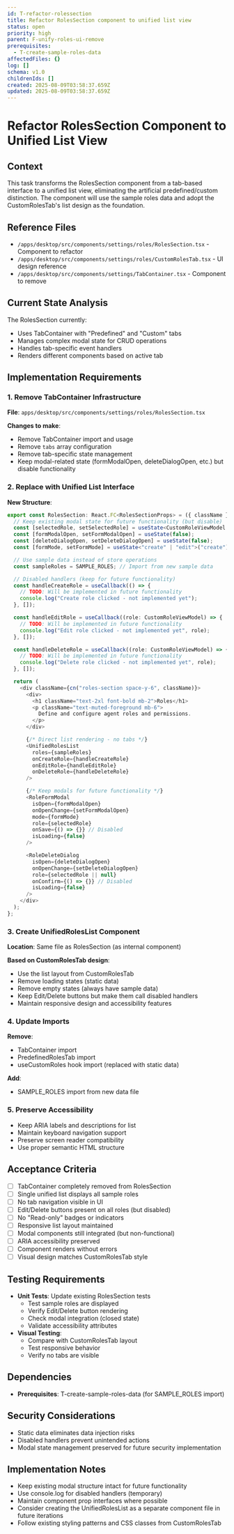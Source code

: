 ```yaml
---
id: T-refactor-rolessection
title: Refactor RolesSection component to unified list view
status: open
priority: high
parent: F-unify-roles-ui-remove
prerequisites:
  - T-create-sample-roles-data
affectedFiles: {}
log: []
schema: v1.0
childrenIds: []
created: 2025-08-09T03:58:37.659Z
updated: 2025-08-09T03:58:37.659Z
---
```


# Refactor RolesSection Component to Unified List View

## Context

This task transforms the RolesSection component from a tab-based interface to a unified list view, eliminating the artificial predefined/custom distinction. The component will use the sample roles data and adopt the CustomRolesTab's list design as the foundation.

## Reference Files

- `/apps/desktop/src/components/settings/roles/RolesSection.tsx` - Component to refactor
- `/apps/desktop/src/components/settings/roles/CustomRolesTab.tsx` - UI design reference
- `/apps/desktop/src/components/settings/TabContainer.tsx` - Component to remove

## Current State Analysis

The RolesSection currently:

- Uses TabContainer with "Predefined" and "Custom" tabs
- Manages complex modal state for CRUD operations
- Handles tab-specific event handlers
- Renders different components based on active tab

## Implementation Requirements

### 1. Remove TabContainer Infrastructure

**File**: `apps/desktop/src/components/settings/roles/RolesSection.tsx`

**Changes to make**:

- Remove TabContainer import and usage
- Remove `tabs` array configuration
- Remove tab-specific state management
- Keep modal-related state (formModalOpen, deleteDialogOpen, etc.) but disable functionality

### 2. Replace with Unified List Interface

**New Structure**:

```typescript
export const RolesSection: React.FC<RolesSectionProps> = ({ className }) => {
  // Keep existing modal state for future functionality (but disable)
  const [selectedRole, setSelectedRole] = useState<CustomRoleViewModel | undefined>(undefined);
  const [formModalOpen, setFormModalOpen] = useState(false);
  const [deleteDialogOpen, setDeleteDialogOpen] = useState(false);
  const [formMode, setFormMode] = useState<"create" | "edit">("create");

  // Use sample data instead of store operations
  const sampleRoles = SAMPLE_ROLES; // Import from new sample data

  // Disabled handlers (keep for future functionality)
  const handleCreateRole = useCallback(() => {
    // TODO: Will be implemented in future functionality
    console.log("Create role clicked - not implemented yet");
  }, []);

  const handleEditRole = useCallback((role: CustomRoleViewModel) => {
    // TODO: Will be implemented in future functionality
    console.log("Edit role clicked - not implemented yet", role);
  }, []);

  const handleDeleteRole = useCallback((role: CustomRoleViewModel) => {
    // TODO: Will be implemented in future functionality
    console.log("Delete role clicked - not implemented yet", role);
  }, []);

  return (
    <div className={cn("roles-section space-y-6", className)}>
      <div>
        <h1 className="text-2xl font-bold mb-2">Roles</h1>
        <p className="text-muted-foreground mb-6">
          Define and configure agent roles and permissions.
        </p>
      </div>

      {/* Direct list rendering - no tabs */}
      <UnifiedRolesList
        roles={sampleRoles}
        onCreateRole={handleCreateRole}
        onEditRole={handleEditRole}
        onDeleteRole={handleDeleteRole}
      />

      {/* Keep modals for future functionality */}
      <RoleFormModal
        isOpen={formModalOpen}
        onOpenChange={setFormModalOpen}
        mode={formMode}
        role={selectedRole}
        onSave={() => {}} // Disabled
        isLoading={false}
      />

      <RoleDeleteDialog
        isOpen={deleteDialogOpen}
        onOpenChange={setDeleteDialogOpen}
        role={selectedRole || null}
        onConfirm={() => {}} // Disabled
        isLoading={false}
      />
    </div>
  );
};
```

### 3. Create UnifiedRolesList Component

**Location**: Same file as RolesSection (as internal component)

**Based on CustomRolesTab design**:

- Use the list layout from CustomRolesTab
- Remove loading states (static data)
- Remove empty states (always have sample data)
- Keep Edit/Delete buttons but make them call disabled handlers
- Maintain responsive design and accessibility features

### 4. Update Imports

**Remove**:

- TabContainer import
- PredefinedRolesTab import
- useCustomRoles hook import (replaced with static data)

**Add**:

- SAMPLE_ROLES import from new data file

### 5. Preserve Accessibility

- Keep ARIA labels and descriptions for list
- Maintain keyboard navigation support
- Preserve screen reader compatibility
- Use proper semantic HTML structure

## Acceptance Criteria

- [ ] TabContainer completely removed from RolesSection
- [ ] Single unified list displays all sample roles
- [ ] No tab navigation visible in UI
- [ ] Edit/Delete buttons present on all roles (but disabled)
- [ ] No "Read-only" badges or indicators
- [ ] Responsive list layout maintained
- [ ] Modal components still integrated (but non-functional)
- [ ] ARIA accessibility preserved
- [ ] Component renders without errors
- [ ] Visual design matches CustomRolesTab style

## Testing Requirements

- **Unit Tests**: Update existing RolesSection tests
  - Test sample roles are displayed
  - Verify Edit/Delete button rendering
  - Check modal integration (closed state)
  - Validate accessibility attributes
- **Visual Testing**:
  - Compare with CustomRolesTab layout
  - Test responsive behavior
  - Verify no tabs are visible

## Dependencies

- **Prerequisites**: T-create-sample-roles-data (for SAMPLE_ROLES import)

## Security Considerations

- Static data eliminates data injection risks
- Disabled handlers prevent unintended actions
- Modal state management preserved for future security implementation

## Implementation Notes

- Keep existing modal structure intact for future functionality
- Use console.log for disabled handlers (temporary)
- Maintain component prop interfaces where possible
- Consider creating the UnifiedRolesList as a separate component file in future iterations
- Follow existing styling patterns and CSS classes from CustomRolesTab
